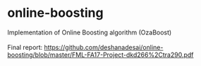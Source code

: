# online-boosting
Implementation of Online Boosting algorithm (OzaBoost) <br><br>
Final report: https://github.com/deshanadesai/online-boosting/blob/master/FML-FA17-Project-dkd266%2Ctra290.pdf
